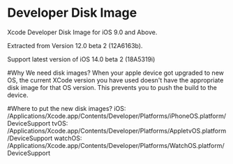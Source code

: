 # Developer Disk Image
Xcode Developer Disk Image for iOS 9.0 and Above.

Extracted from Version 12.0 beta 2 (12A6163b).

Support latest version of iOS 14.0 beta 2 (18A5319i)

#Why We need disk images?
When your apple device got upgraded to new OS, the current XCode version you have used doesn't have the appropriate disk image for that OS version. This prevents you to push the build to the device.

#Where to put the new disk images?
iOS: /Applications/Xcode.app/Contents/Developer/Platforms/iPhoneOS.platform/DeviceSupport
tvOS: /Applications/Xcode.app/Contents/Developer/Platforms/AppletvOS.platform/DeviceSupport
watchOS: /Applications/Xcode.app/Contents/Developer/Platforms/WatchOS.platform/DeviceSupport
